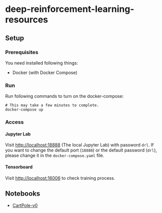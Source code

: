 # deep-reinforcement-learning-resources

## Setup

### Prerequisites

You need installed following things:

- Docker (with Docker Compose)

### Run

Run following commands to turn on the docker-compose:

```shell
# This may take a few minutes to complete.
docker-compose up
```

### Access

#### Jupyter Lab

Visit [http://localhost:18888](http://localhost:18888) 
(The local Jupyter Lab) with password `drl`.
If you want to change the default port (`18888`) or the default password
(`drl`), please change it in the `docker-compose.yaml` file.

#### Tensorboard

Visit [http://localhost:16006](http://localhost:16006)
to check training process.


## Notebooks

- [CartPole-v0](notebooks/CartPole-v0.ipynb)